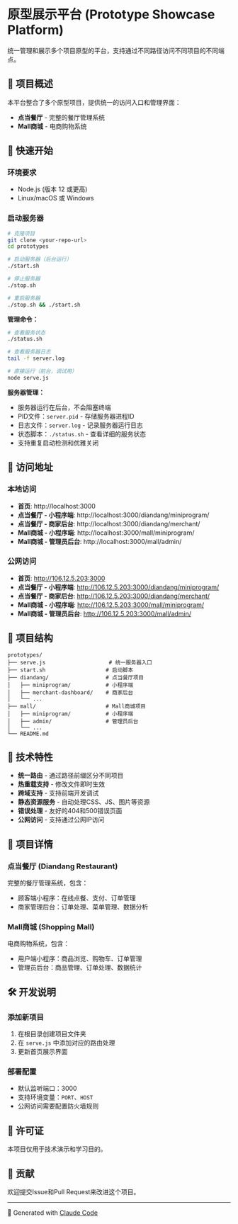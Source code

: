 # 原型展示平台 (Prototype Showcase Platform)

统一管理和展示多个项目原型的平台，支持通过不同路径访问不同项目的不同端点。

## 🎯 项目概述

本平台整合了多个原型项目，提供统一的访问入口和管理界面：

- **点当餐厅** - 完整的餐厅管理系统
- **Mall商城** - 电商购物系统

## 🚀 快速开始

### 环境要求
- Node.js (版本 12 或更高)
- Linux/macOS 或 Windows

### 启动服务器

```bash
# 克隆项目
git clone <your-repo-url>
cd prototypes

# 启动服务器（后台运行）
./start.sh

# 停止服务器
./stop.sh

# 重启服务器
./stop.sh && ./start.sh
```

**管理命令：**
```bash
# 查看服务状态
./status.sh

# 查看服务器日志
tail -f server.log

# 直接运行（前台，调试用）
node serve.js
```

**服务器管理：**
- 服务器运行在后台，不会阻塞终端
- PID文件：`server.pid` - 存储服务器进程ID
- 日志文件：`server.log` - 记录服务器运行日志
- 状态脚本：`./status.sh` - 查看详细的服务状态
- 支持重复启动检测和优雅关闭

## 📱 访问地址

### 本地访问
- **首页**: http://localhost:3000
- **点当餐厅 - 小程序端**: http://localhost:3000/diandang/miniprogram/
- **点当餐厅 - 商家后台**: http://localhost:3000/diandang/merchant/
- **Mall商城 - 小程序端**: http://localhost:3000/mall/miniprogram/
- **Mall商城 - 管理员后台**: http://localhost:3000/mall/admin/

### 公网访问
- **首页**: http://106.12.5.203:3000
- **点当餐厅 - 小程序端**: http://106.12.5.203:3000/diandang/miniprogram/
- **点当餐厅 - 商家后台**: http://106.12.5.203:3000/diandang/merchant/
- **Mall商城 - 小程序端**: http://106.12.5.203:3000/mall/miniprogram/
- **Mall商城 - 管理员后台**: http://106.12.5.203:3000/mall/admin/

## 📂 项目结构

```
prototypes/
├── serve.js                    # 统一服务器入口
├── start.sh                   # 启动脚本
├── diandang/                  # 点当餐厅项目
│   ├── miniprogram/           # 小程序端
│   ├── merchant-dashboard/    # 商家后台
│   └── ...
├── mall/                      # Mall商城项目
│   ├── miniprogram/           # 小程序端
│   ├── admin/                 # 管理员后台
│   └── ...
└── README.md
```

## 🔧 技术特性

- **统一路由** - 通过路径前缀区分不同项目
- **热重载支持** - 修改文件即时生效
- **跨域支持** - 支持前端开发调试
- **静态资源服务** - 自动处理CSS、JS、图片等资源
- **错误处理** - 友好的404和500错误页面
- **公网访问** - 支持通过公网IP访问

## 🎨 项目详情

### 点当餐厅 (Diandang Restaurant)
完整的餐厅管理系统，包含：
- 顾客端小程序：在线点餐、支付、订单管理
- 商家管理后台：订单处理、菜单管理、数据分析

### Mall商城 (Shopping Mall)
电商购物系统，包含：
- 用户端小程序：商品浏览、购物车、订单管理
- 管理员后台：商品管理、订单处理、数据统计

## 🛠️ 开发说明

### 添加新项目
1. 在根目录创建项目文件夹
2. 在 `serve.js` 中添加对应的路由处理
3. 更新首页展示界面

### 部署配置
- 默认监听端口：3000
- 支持环境变量：`PORT`、`HOST`
- 公网访问需要配置防火墙规则

## 📄 许可证

本项目仅用于技术演示和学习目的。

## 🤝 贡献

欢迎提交Issue和Pull Request来改进这个项目。

---

🤖 Generated with [Claude Code](https://claude.ai/code)